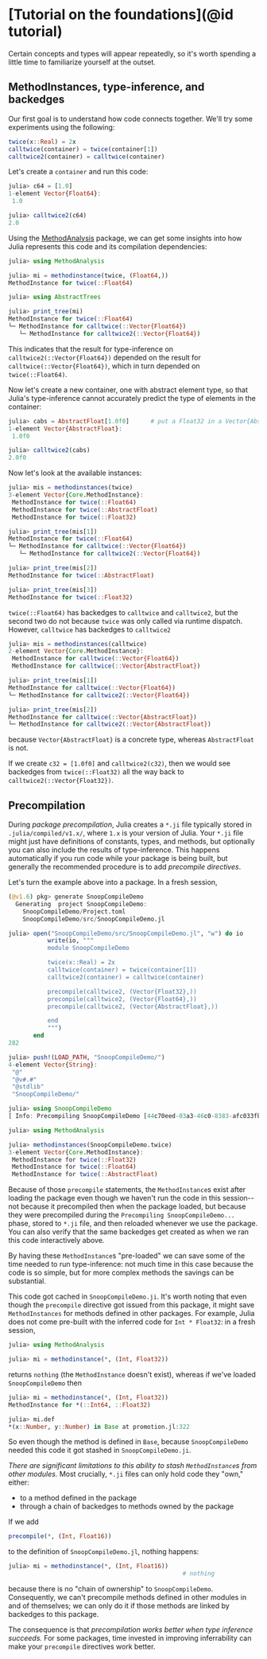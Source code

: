 # [Tutorial on the foundations](@id tutorial)

Certain concepts and types will appear repeatedly, so it's worth
spending a little time to familiarize yourself at the outset.

## MethodInstances, type-inference, and backedges

Our first goal is to understand how code connects together.
We'll try some experiments using the following:

```julia
twice(x::Real) = 2x
calltwice(container) = twice(container[1])
calltwice2(container) = calltwice(container)
```

Let's create a `container` and run this code:

```julia
julia> c64 = [1.0]
1-element Vector{Float64}:
 1.0

julia> calltwice2(c64)
2.0
```

Using the [MethodAnalysis](https://github.com/timholy/MethodAnalysis.jl) package, we can get some insights into how Julia represents this code and its compilation dependencies:

```julia
julia> using MethodAnalysis

julia> mi = methodinstance(twice, (Float64,))
MethodInstance for twice(::Float64)

julia> using AbstractTrees

julia> print_tree(mi)
MethodInstance for twice(::Float64)
└─ MethodInstance for calltwice(::Vector{Float64})
   └─ MethodInstance for calltwice2(::Vector{Float64})
```

This indicates that the result for type-inference on `calltwice2(::Vector{Float64})` depended on the result for `calltwice(::Vector{Float64})`, which in turn depended on `twice(::Float64)`.

Now let's create a new container, one with abstract element type, so that Julia's type-inference cannot accurately predict the type of elements in the container:

```julia
julia> cabs = AbstractFloat[1.0f0]      # put a Float32 in a Vector{AbstractFloat}
1-element Vector{AbstractFloat}:
 1.0f0

julia> calltwice2(cabs)
2.0f0
```

Now let's look at the available instances:

```julia
julia> mis = methodinstances(twice)
3-element Vector{Core.MethodInstance}:
 MethodInstance for twice(::Float64)
 MethodInstance for twice(::AbstractFloat)
 MethodInstance for twice(::Float32)

julia> print_tree(mis[1])
MethodInstance for twice(::Float64)
└─ MethodInstance for calltwice(::Vector{Float64})
   └─ MethodInstance for calltwice2(::Vector{Float64})

julia> print_tree(mis[2])
MethodInstance for twice(::AbstractFloat)

julia> print_tree(mis[3])
MethodInstance for twice(::Float32)
```

`twice(::Float64)` has backedges to `calltwice` and `calltwice2`, but the second two do not because `twice` was only called via runtime dispatch. However, `calltwice` has backedges to `calltwice2`

```julia
julia> mis = methodinstances(calltwice)
2-element Vector{Core.MethodInstance}:
 MethodInstance for calltwice(::Vector{Float64})
 MethodInstance for calltwice(::Vector{AbstractFloat})

julia> print_tree(mis[1])
MethodInstance for calltwice(::Vector{Float64})
└─ MethodInstance for calltwice2(::Vector{Float64})

julia> print_tree(mis[2])
MethodInstance for calltwice(::Vector{AbstractFloat})
└─ MethodInstance for calltwice2(::Vector{AbstractFloat})
```

because `Vector{AbstractFloat}` is a concrete type, whereas `AbstractFloat` is not.

If we create `c32 = [1.0f0]` and `calltwice2(c32)`, then we would see backedges from `twice(::Float32)` all the way back to `calltwice2(::Vector{Float32})`.

## Precompilation

During *package precompilation*, Julia creates a `*.ji` file typically stored in `.julia/compiled/v1.x/`, where `1.x` is your version of Julia.
Your `*.ji` file might just have definitions of constants, types, and methods, but optionally you can also include the results of type-inference.
This happens automatically if you run code while your package is being built, but generally the recommended procedure is to add *precompile directives*.

Let's turn the example above into a package. In a fresh session,

```julia
(@v1.6) pkg> generate SnoopCompileDemo
  Generating  project SnoopCompileDemo:
    SnoopCompileDemo/Project.toml
    SnoopCompileDemo/src/SnoopCompileDemo.jl

julia> open("SnoopCompileDemo/src/SnoopCompileDemo.jl", "w") do io
           write(io, """
           module SnoopCompileDemo

           twice(x::Real) = 2x
           calltwice(container) = twice(container[1])
           calltwice2(container) = calltwice(container)

           precompile(calltwice2, (Vector{Float32},))
           precompile(calltwice2, (Vector{Float64},))
           precompile(calltwice2, (Vector{AbstractFloat},))

           end
           """)
       end
282

julia> push!(LOAD_PATH, "SnoopCompileDemo/")
4-element Vector{String}:
 "@"
 "@v#.#"
 "@stdlib"
 "SnoopCompileDemo/"

julia> using SnoopCompileDemo
[ Info: Precompiling SnoopCompileDemo [44c70eed-03a3-46c0-8383-afc033fb6a27]

julia> using MethodAnalysis

julia> methodinstances(SnoopCompileDemo.twice)
3-element Vector{Core.MethodInstance}:
 MethodInstance for twice(::Float32)
 MethodInstance for twice(::Float64)
 MethodInstance for twice(::AbstractFloat)
```

Because of those `precompile` statements, the `MethodInstance`s exist after loading the package even though we haven't run the code in this session--not because it precompiled then when the package loaded, but because they were precompiled during the `Precompiling SnoopCompileDemo...` phase, stored to `*.ji` file, and then reloaded whenever we use the package.
You can also verify that the same backedges get created as when we ran this code interactively above.

By having these `MethodInstance`s "pre-loaded" we can save some of the time needed to run type-inference: not much time in this case because the code is so simple, but for more complex methods the savings can be substantial.

This code got cached in `SnoopCompileDemo.ji`. It's worth noting that even though the `precompile` directive got issued from this package, it might save `MethodInstances` for methods defined in other packages.
For example, Julia does not come pre-built with the inferred code for `Int * Float32`: in a fresh session,

```julia
julia> using MethodAnalysis

julia> mi = methodinstance(*, (Int, Float32))

```
returns `nothing` (the `MethodInstance` doesn't exist), whereas if we've loaded `SnoopCompileDemo` then

```julia
julia> mi = methodinstance(*, (Int, Float32))
MethodInstance for *(::Int64, ::Float32)

julia> mi.def
*(x::Number, y::Number) in Base at promotion.jl:322
```

So even though the method is defined in `Base`, because `SnoopCompileDemo` needed this code it got stashed in `SnoopCompileDemo.ji`.

*There are significant limitations to this ability to stash `MethodInstance`s from other modules.*  Most crucially, `*.ji` files can only hold code they "own," either:

- to a method defined in the package
- through a chain of backedges to methods owned by the package

If we add

```julia
precompile(*, (Int, Float16))
```

to the definition of `SnoopCompileDemo.jl`, nothing happens:

```julia
julia> mi = methodinstance(*, (Int, Float16))
                                                 # nothing
```

because there is no "chain of ownership" to `SnoopCompileDemo`.
Consequently, we can't precompile methods defined in other modules in and of themselves; we can only do it if those methods are linked by backedges to this package.

The consequence is that *precompilation works better when type inference succeeds.*
For some packages, time invested in improving inferrability can make your `precompile` directives work better.
